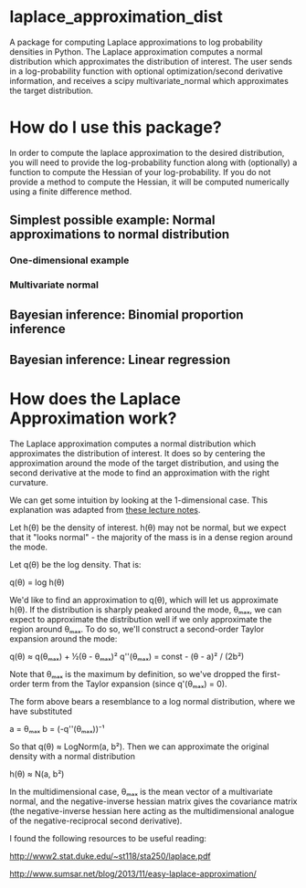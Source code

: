 # laplace_approximation_dist

A package for computing Laplace approximations to log probability densities in Python. The Laplace approximation computes a normal distribution which approximates the distribution of interest. The user sends in a log-probability function with optional optimization/second derivative information, and receives a scipy multivariate_normal which approximates the target distribution.

# How do I use this package?

In order to compute the laplace approximation to the desired distribution, you will need to provide the log-probability function along with (optionally) a function to compute the Hessian of your log-probability. If you do not provide a method to compute the Hessian, it will be computed numerically using a finite difference method.

## Simplest possible example: Normal approximations to normal distribution



### One-dimensional example

### Multivariate normal

## Bayesian inference: Binomial proportion inference

## Bayesian inference: Linear regression

# How does the Laplace Approximation work?

The Laplace approximation computes a normal distribution which approximates the distribution of interest.  It does so by centering the approximation around the mode of the target distribution, and using the second derivative at the mode to find an approximation with the right curvature.

We can get some intuition by looking at the 1-dimensional case. This explanation was adapted from [these lecture notes](http://www2.stat.duke.edu/~st118/sta250/laplace.pdf).

Let h(θ) be the density of interest. h(θ) may not be normal, but we expect that it "looks normal" - the majority of the mass is in a dense region around the mode. 

Let q(θ) be the log density. That is:

q(θ) = log h(θ)

We'd like to find an approximation to q(θ), which will let us approximate h(θ). If the distribution is sharply peaked around the mode, θₘₐₓ, we can expect to approximate the distribution well if we only approximate the region around θₘₐₓ. To do so, we'll construct a second-order Taylor expansion around the mode:

q(θ) ≈ q(θₘₐₓ) + ½(θ - θₘₐₓ)² q''(θₘₐₓ) = const - (θ - a)² / (2b²)

Note that θₘₐₓ is the maximum by definition, so we've dropped the first-order term from the Taylor expansion (since q'(θₘₐₓ) = 0).

The form above bears a resemblance to a log normal distribution, where we have substituted

a = θₘₐₓ
b = (-q''(θₘₐₓ))⁻¹

So that q(θ) ≈ LogNorm(a, b²). Then we can approximate the original density with a normal distribution 

h(θ) ≈ N(a, b²)

In the multidimensional case, θₘₐₓ is the mean vector of a multivariate normal, and the negative-inverse hessian matrix gives the covariance matrix (the negative-inverse hessian here acting as the multidimensional analogue of the negative-reciprocal second derivative).

I found the following resources to be useful reading:

http://www2.stat.duke.edu/~st118/sta250/laplace.pdf

http://www.sumsar.net/blog/2013/11/easy-laplace-approximation/
